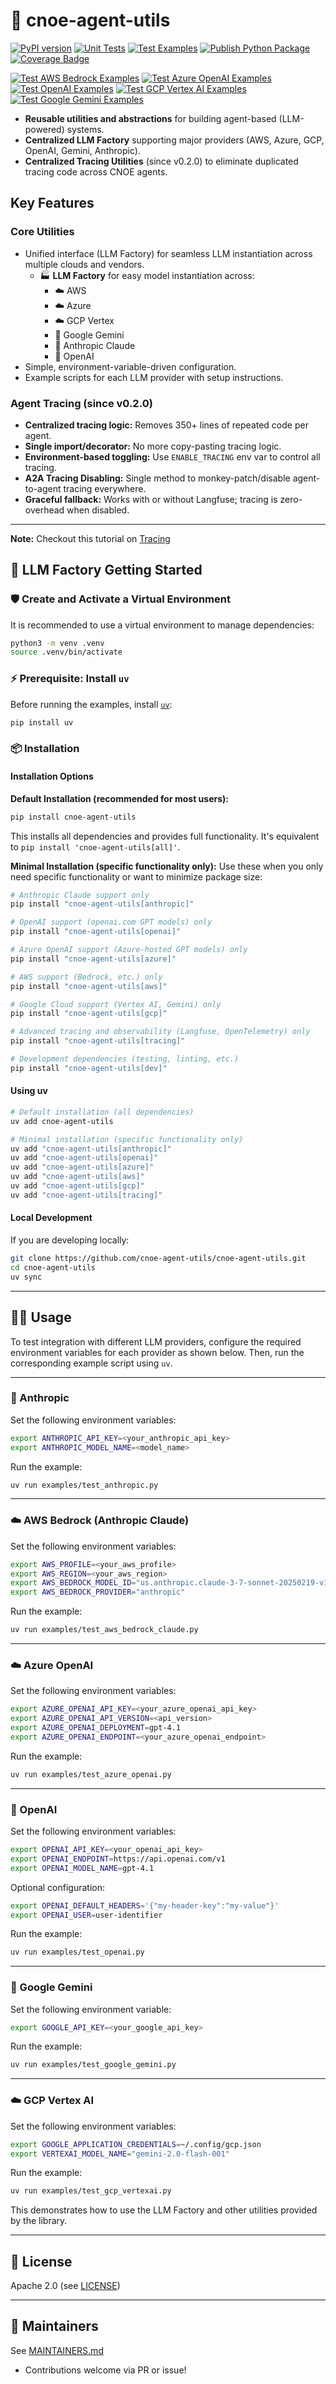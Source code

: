 # 🤖 cnoe-agent-utils

[![PyPI version](https://img.shields.io/pypi/v/cnoe-agent-utils.svg)](https://pypi.org/project/cnoe-agent-utils/)
[![Unit Tests](https://github.com/cnoe-io/cnoe-agent-utils/actions/workflows/unit-tests.yml/badge.svg?branch=main)](https://github.com/cnoe-io/cnoe-agent-utils/actions/workflows/unit-tests.yml)
[![Test Examples](https://github.com/cnoe-io/cnoe-agent-utils/actions/workflows/test-examples.yml/badge.svg)](https://github.com/cnoe-io/cnoe-agent-utils/actions/workflows/test-examples.yml)
[![Publish Python Package](https://github.com/cnoe-io/cnoe-agent-utils/actions/workflows/pypi.yml/badge.svg)](https://github.com/cnoe-io/cnoe-agent-utils/actions/workflows/pypi.yml)
[![Coverage Badge](https://github.com/cnoe-io/cnoe-agent-utils/actions/workflows/unit-tests.yml/badge.svg?branch=main)](https://github.com/cnoe-io/cnoe-agent-utils/actions/workflows/unit-tests.yml)

[![Test AWS Bedrock Examples](https://github.com/cnoe-io/cnoe-agent-utils/actions/workflows/test-aws-bedrock.yml/badge.svg)](https://github.com/cnoe-io/cnoe-agent-utils/actions/workflows/test-aws-bedrock.yml)
[![Test Azure OpenAI Examples](https://github.com/cnoe-io/cnoe-agent-utils/actions/workflows/test-azure-openai.yml/badge.svg)](https://github.com/cnoe-io/cnoe-agent-utils/actions/workflows/test-azure-openai.yml)
[![Test OpenAI Examples](https://github.com/cnoe-io/cnoe-agent-utils/actions/workflows/test-openai.yml/badge.svg)](https://github.com/cnoe-io/cnoe-agent-utils/actions/workflows/test-openai.yml)
[![Test GCP Vertex AI Examples](https://github.com/cnoe-io/cnoe-agent-utils/actions/workflows/test-gcp-vertex.yml/badge.svg)](https://github.com/cnoe-io/cnoe-agent-utils/actions/workflows/test-gcp-vertex.yml)
[![Test Google Gemini Examples](https://github.com/cnoe-io/cnoe-agent-utils/actions/workflows/test-google-gemini.yml/badge.svg)](https://github.com/cnoe-io/cnoe-agent-utils/actions/workflows/test-google-gemini.yml)

* **Reusable utilities and abstractions** for building agent-based (LLM-powered) systems.
* **Centralized LLM Factory** supporting major providers (AWS, Azure, GCP, OpenAI, Gemini, Anthropic).
* **Centralized Tracing Utilities** (since v0.2.0) to eliminate duplicated tracing code across CNOE agents.

## Key Features

### **Core Utilities**

* Unified interface (LLM Factory) for seamless LLM instantiation across multiple clouds and vendors.
  - 🏭 **LLM Factory** for easy model instantiation across:
    - ☁️ AWS
    - ☁️ Azure
    - ☁️ GCP Vertex
    - 🤖 Google Gemini
    - 🤖 Anthropic Claude
    - 🤖 OpenAI
* Simple, environment-variable-driven configuration.
* Example scripts for each LLM provider with setup instructions.

### **Agent Tracing (since v0.2.0)**

* **Centralized tracing logic:** Removes 350+ lines of repeated code per agent.
* **Single import/decorator:** No more copy-pasting tracing logic.
* **Environment-based toggling:** Use `ENABLE_TRACING` env var to control all tracing.
* **A2A Tracing Disabling:** Single method to monkey-patch/disable agent-to-agent tracing everywhere.
* **Graceful fallback:** Works with or without Langfuse; tracing is zero-overhead when disabled.

---

**Note:** Checkout this tutorial on [Tracing](TRACING.md)

## 🚀 LLM Factory Getting Started

### 🛡️ Create and Activate a Virtual Environment

It is recommended to use a virtual environment to manage dependencies:

```bash
python3 -m venv .venv
source .venv/bin/activate
```

### ⚡ Prerequisite: Install `uv`

Before running the examples, install [`uv`](https://github.com/astral-sh/uv):

```bash
pip install uv
```

### 📦 Installation

#### Installation Options

**Default Installation (recommended for most users):**

```bash
pip install cnoe-agent-utils
```
This installs all dependencies and provides full functionality. It's equivalent to `pip install 'cnoe-agent-utils[all]'`.

**Minimal Installation (specific functionality only):**
Use these when you only need specific functionality or want to minimize package size:

```bash
# Anthropic Claude support only
pip install "cnoe-agent-utils[anthropic]"

# OpenAI support (openai.com GPT models) only
pip install "cnoe-agent-utils[openai]"

# Azure OpenAI support (Azure-hosted GPT models) only
pip install "cnoe-agent-utils[azure]"

# AWS support (Bedrock, etc.) only
pip install "cnoe-agent-utils[aws]"

# Google Cloud support (Vertex AI, Gemini) only
pip install "cnoe-agent-utils[gcp]"

# Advanced tracing and observability (Langfuse, OpenTelemetry) only
pip install "cnoe-agent-utils[tracing]"

# Development dependencies (testing, linting, etc.)
pip install "cnoe-agent-utils[dev]"
```

#### Using uv
```bash
# Default installation (all dependencies)
uv add cnoe-agent-utils

# Minimal installation (specific functionality only)
uv add "cnoe-agent-utils[anthropic]"
uv add "cnoe-agent-utils[openai]"
uv add "cnoe-agent-utils[azure]"
uv add "cnoe-agent-utils[aws]"
uv add "cnoe-agent-utils[gcp]"
uv add "cnoe-agent-utils[tracing]"
```

#### Local Development
If you are developing locally:

```bash
git clone https://github.com/cnoe-agent-utils/cnoe-agent-utils.git
cd cnoe-agent-utils
uv sync
```

---

## 🧑‍💻 Usage

To test integration with different LLM providers, configure the required environment variables for each provider as shown below. Then, run the corresponding example script using `uv`.

---

### 🤖 Anthropic

Set the following environment variables:

```bash
export ANTHROPIC_API_KEY=<your_anthropic_api_key>
export ANTHROPIC_MODEL_NAME=<model_name>
```

Run the example:

```bash
uv run examples/test_anthropic.py
```

---

### ☁️ AWS Bedrock (Anthropic Claude)

Set the following environment variables:

```bash
export AWS_PROFILE=<your_aws_profile>
export AWS_REGION=<your_aws_region>
export AWS_BEDROCK_MODEL_ID="us.anthropic.claude-3-7-sonnet-20250219-v1:0"
export AWS_BEDROCK_PROVIDER="anthropic"
```

Run the example:

```bash
uv run examples/test_aws_bedrock_claude.py
```

---

### ☁️ Azure OpenAI

Set the following environment variables:

```bash
export AZURE_OPENAI_API_KEY=<your_azure_openai_api_key>
export AZURE_OPENAI_API_VERSION=<api_version>
export AZURE_OPENAI_DEPLOYMENT=gpt-4.1
export AZURE_OPENAI_ENDPOINT=<your_azure_openai_endpoint>
```

Run the example:

```bash
uv run examples/test_azure_openai.py
```

---

### 🤖 OpenAI

Set the following environment variables:

```bash
export OPENAI_API_KEY=<your_openai_api_key>
export OPENAI_ENDPOINT=https://api.openai.com/v1
export OPENAI_MODEL_NAME=gpt-4.1
```

Optional configuration:

```bash
export OPENAI_DEFAULT_HEADERS='{"my-header-key":"my-value"}'
export OPENAI_USER=user-identifier
```

Run the example:

```bash
uv run examples/test_openai.py
```

---

### 🤖 Google Gemini

Set the following environment variable:

```bash
export GOOGLE_API_KEY=<your_google_api_key>
```

Run the example:

```bash
uv run examples/test_google_gemini.py
```

---

### ☁️ GCP Vertex AI

Set the following environment variables:

```bash
export GOOGLE_APPLICATION_CREDENTIALS=~/.config/gcp.json
export VERTEXAI_MODEL_NAME="gemini-2.0-flash-001"
```

Run the example:

```bash
uv run examples/test_gcp_vertexai.py
```

This demonstrates how to use the LLM Factory and other utilities provided by the library.

---

## 📜 License

Apache 2.0 (see [LICENSE](./LICENSE))

---

## 👥 Maintainers

See [MAINTAINERS.md](MAINTAINERS.md)

- Contributions welcome via PR or issue!